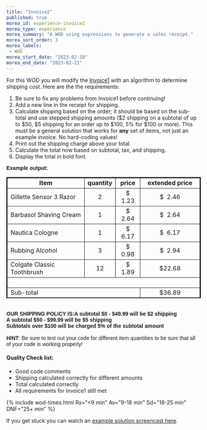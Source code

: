 ```yaml
---
title: "Invoice2"
published: true
morea_id: experience-invoice2
morea_type: experience
morea_summary: "A WOD using expressions to generate a sales receipt."
morea_sort_order: 3
morea_labels:
 - WOD 
morea_start_date: "2023-02-10"
morea_end_date: "2023-02-21"
---
```


For this WOD you will modify the [Invoice1](../060.expressions-operators/experience-invoice1.html) with an algorithm to determine shipping cost. Here are the the requirements: 

1. Be sure to fix any problems from Invoice1 before continuing! 
2. Add a new line in the receipt for shipping. 
3. Calculate shipping based on the order; it should be based on the sub-total and use stepped shipping amounts ($2 shipping on a subtotal of up to $50, $5 shipping for an order up to $100, 5% for $100 or more). This must be a general solution that works for **any** set of items, not just an example invoice. No hard-coding values!
4. Print out the shipping charge above your total. 
5. Calculate the total now based on subtotal, tax, and shipping. 
6. Display the total in bold font.

<span style="font-weight: bold;"> </span>
<p> <font face="arial"><span style="font-weight: bold;">Example output:</span>
    </font></p>
<table style="border-collapse: collapse; width: 514px; height: 319px;"
       border="2" bordercolor="#111111" cellpadding="0" cellspacing="0">
    <tbody>
        <tr>
            <td align="center" width="43%"><b>Item</b></td>
            <td width="11%"><b>quantity</b></td>
            <td style="text-align: center;" width="13%"><b>price</b></td>
            <td style="text-align: center;" width="54%"><b>extended price</b></td>
        </tr>
        <tr>
            <td width="43%">Gillette Sensor 3 Razor</td>
            <td align="center" width="11%">2</td>
            <td style="text-align: center;" width="13%">$ 1.23</td>
            <td style="text-align: center;" width="54%">$&nbsp; 2.46</td>
        </tr>
        <tr>
            <td width="43%">Barbasol Shaving Cream</td>
            <td align="center" width="11%">1</td>
            <td style="text-align: center;" width="13%">$ 2.64</td>
            <td style="text-align: center;" width="54%">$&nbsp; 2.64</td>
        </tr>
        <tr>
            <td width="43%">Nautica Cologne</td>
            <td align="center" width="11%">1</td>
            <td style="text-align: center;" width="13%">$ 6.17</td>
            <td style="text-align: center;" width="54%">$&nbsp; 6.17</td>
        </tr>
        <tr>
            <td width="43%">Rubbing Alcohol </td>
            <td align="center" width="11%">3</td>
            <td style="text-align: center;" width="13%">$ 0.98</td>
            <td style="text-align: center;" width="54%">$&nbsp; 2.94</td>
        </tr>
        <tr>
            <td width="43%">Colgate Classic Toothbrush </td>
            <td align="center" width="11%">12</td>
            <td style="text-align: center;" width="13%">$ 1.89</td>
            <td style="text-align: center;" width="54%">$22.68</td>
        </tr>
        <tr>
            <td colspan="4" width="100%">&nbsp;</td>
        </tr>
        <tr>
            <td colspan="3" width="67%">Sub-total</td>
            <td style="text-align: center;" width="54%">$36.89</td>
        </tr>
        <tr>
            <td colspan="3" width="67%"> <font face="arial"> Tax @ 5.75%</font></td>
            <td style="text-align: center;" width="54%">$&nbsp; 2.12</td>
        </tr>
        <tr>
            <td colspan="3" rowspan="1" valign="top">Shipping </td>
            <td style="text-align: center;">$&nbsp; 2.00 </td>
        </tr>
        <tr>
            <td colspan="3" width="67%"><b>Total</b></td>
            <td style="text-align: center;" width="54%"><b>$41.01</b></td>
        </tr>
    </tbody>
</table>
<br>
<font
        face="arial"><b><span style="font-weight: bold;">OUR SHIPPING POLICY
            IS:</span>A subtotal $0 - $49.99 will be $2 shipping<br>
        A subtotal $50 - $99.99 will be $5 shipping<br>
        Subtotals over $100 will be charged 5% of the subtotal amount</b></font>
<font
        face="arial">
<br><br>		
<b>HINT</b>: Be sure to test out your code for different
    item quantities to be sure that all of your code is working properly!</font>
  

#### Quality Check list: 

 - Good code comments
 - Shipping calculated correctly for different amounts
 - Total calculated correctly
 - All requirements for Invoice1 still met

{% include wod-times.html Rx="<9 min" Av="9-18 min" Sd="18-25 min" DNF="25+ min" %}

If you get stuck you can watch an [example solution screencast here](https://youtu.be/voV10EnWLkA). 